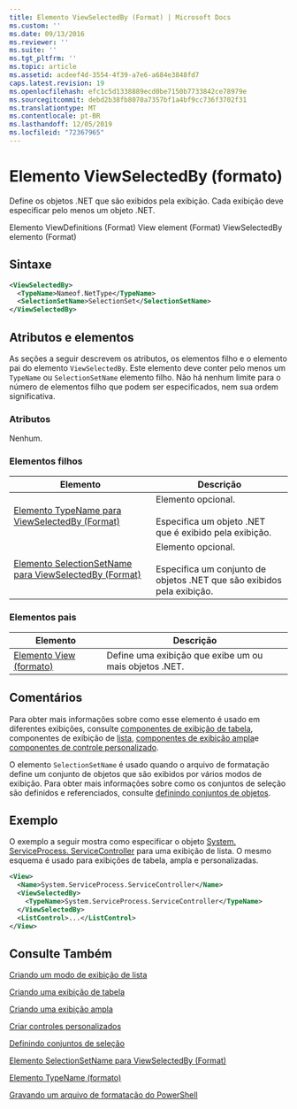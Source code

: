 ```yaml
---
title: Elemento ViewSelectedBy (Format) | Microsoft Docs
ms.custom: ''
ms.date: 09/13/2016
ms.reviewer: ''
ms.suite: ''
ms.tgt_pltfrm: ''
ms.topic: article
ms.assetid: acdeef4d-3554-4f39-a7e6-a684e3848fd7
caps.latest.revision: 19
ms.openlocfilehash: efc1c5d1338889ecd0be7150b7733842ce78979e
ms.sourcegitcommit: debd2b38fb8070a7357bf1a4bf9cc736f3702f31
ms.translationtype: MT
ms.contentlocale: pt-BR
ms.lasthandoff: 12/05/2019
ms.locfileid: "72367965"
---
```

# <a name="viewselectedby-element-format"></a>Elemento ViewSelectedBy (formato)

Define os objetos .NET que são exibidos pela exibição. Cada exibição deve especificar pelo menos um objeto .NET.

Elemento ViewDefinitions (Format) View element (Format) ViewSelectedBy elemento (Format)

## <a name="syntax"></a>Sintaxe

```xml
<ViewSelectedBy>
  <TypeName>Nameof.NetType</TypeName>
  <SelectionSetName>SelectionSet</SelectionSetName>
</ViewSelectedBy>
```

## <a name="attributes-and-elements"></a>Atributos e elementos

As seções a seguir descrevem os atributos, os elementos filho e o elemento pai do elemento `ViewSelectedBy`. Este elemento deve conter pelo menos um `TypeName` ou `SelectionSetName` elemento filho. Não há nenhum limite para o número de elementos filho que podem ser especificados, nem sua ordem significativa.

### <a name="attributes"></a>Atributos

Nenhum.

### <a name="child-elements"></a>Elementos filhos

|Elemento|Descrição|
|-------------|-----------------|
|[Elemento TypeName para ViewSelectedBy (Format)](./typename-element-for-viewselectedby-format.md)|Elemento opcional.<br /><br /> Especifica um objeto .NET que é exibido pela exibição.|
|[Elemento SelectionSetName para ViewSelectedBy (Format)](./selectionsetname-element-for-viewselectedby-format.md)|Elemento opcional.<br /><br /> Especifica um conjunto de objetos .NET que são exibidos pela exibição.|

### <a name="parent-elements"></a>Elementos pais

|Elemento|Descrição|
|-------------|-----------------|
|[Elemento View (formato)](./view-element-format.md)|Define uma exibição que exibe um ou mais objetos .NET.|

## <a name="remarks"></a>Comentários

Para obter mais informações sobre como esse elemento é usado em diferentes exibições, consulte [componentes de exibição de tabela](./creating-a-table-view.md), componentes de exibição de [lista](./creating-a-list-view.md), [componentes de exibição ampla](./creating-a-wide-view.md)e [componentes de controle personalizado](./creating-custom-controls.md).

O elemento `SelectionSetName` é usado quando o arquivo de formatação define um conjunto de objetos que são exibidos por vários modos de exibição. Para obter mais informações sobre como os conjuntos de seleção são definidos e referenciados, consulte [definindo conjuntos de objetos](./defining-selection-sets.md).

## <a name="example"></a>Exemplo

O exemplo a seguir mostra como especificar o objeto [System. ServiceProcess. ServiceController](/dotnet/api/System.ServiceProcess.ServiceController) para uma exibição de lista. O mesmo esquema é usado para exibições de tabela, ampla e personalizadas.

```xml
<View>
  <Name>System.ServiceProcess.ServiceController</Name>
  <ViewSelectedBy>
    <TypeName>System.ServiceProcess.ServiceController</TypeName>
  </ViewSelectedBy>
  <ListControl>...</ListControl>
</View>
```

## <a name="see-also"></a>Consulte Também

[Criando um modo de exibição de lista](./creating-a-list-view.md)

[Criando uma exibição de tabela](./creating-a-table-view.md)

[Criando uma exibição ampla](./creating-a-wide-view.md)

[Criar controles personalizados](./creating-custom-controls.md)

[Definindo conjuntos de seleção](./defining-selection-sets.md)

[Elemento SelectionSetName para ViewSelectedBy (Format)](./selectionsetname-element-for-viewselectedby-format.md)

[Elemento TypeName (formato)](./typename-element-for-viewselectedby-format.md)

[Gravando um arquivo de formatação do PowerShell](./writing-a-powershell-formatting-file.md)
